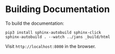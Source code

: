 Building Documentation
======================

To build the documentation:

    pip3 install sphinx-autobuild sphinx-click
    sphinx-autobuild . --watch ../jans _build/html

Visit `http://localhost:8000` in the browser.
